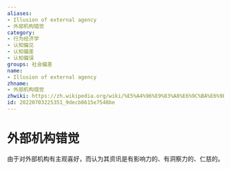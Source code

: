 ```yaml
---
aliases:
- Illusion of external agency
- 外部机构错觉
category:
- 行为经济学
- 认知偏见
- 认知偏差
- 认知偏误
groups: 社会偏差
name:
- Illusion of external agency
zhname:
- 外部机构错觉
zhwiki: https://zh.wikipedia.org/wiki/%E5%A4%96%E9%83%A8%E6%9C%BA%E6%9E%84%E9%94%99%E8%A7%89
id: 20220703225351_9decb8615e7548be
---
```


# 外部机构错觉

由于对外部机构有主观喜好，而认为其资讯是有影响力的、有洞察力的、仁慈的。
